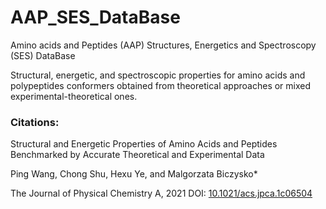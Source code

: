 # AAP_SES_DataBase

Amino acids and Peptides (AAP) Structures, Energetics and Spectroscopy (SES) DataBase

Structural, energetic, and spectroscopic properties for amino acids and polypeptides conformers obtained from theoretical approaches or mixed experimental-theoretical ones. 


### Citations:
Structural and Energetic Properties of Amino Acids and Peptides Benchmarked by Accurate Theoretical and Experimental Data

Ping Wang, Chong Shu, Hexu Ye, and Malgorzata Biczysko*

The Journal of Physical Chemistry A, 2021 DOI: [10.1021/acs.jpca.1c06504](https://pubs.acs.org/doi/10.1021/acs.jpca.1c06504)



